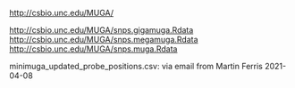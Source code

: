 http://csbio.unc.edu/MUGA/

http://csbio.unc.edu/MUGA/snps.gigamuga.Rdata
http://csbio.unc.edu/MUGA/snps.megamuga.Rdata
http://csbio.unc.edu/MUGA/snps.muga.Rdata

minimuga_updated_probe_positions.csv: via email from Martin Ferris 2021-04-08
